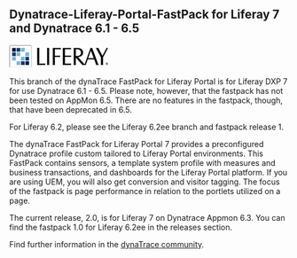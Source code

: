 ## Dynatrace-Liferay-Portal-FastPack for Liferay 7 and Dynatrace 6.1 - 6.5

![images_community/download/attachments/186522364/icon.png](images_community/download/attachments/186522364/icon.png)

This branch of the dynaTrace FastPack for Liferay Portal is for Liferay DXP 7 for use Dynatrace 6.1 - 6.5.  Please note, however, that the fastpack has not been tested on AppMon 6.5. There are no features in the fastpack, though, that have been deprecated in 6.5.

For Liferay 6.2, please see the Liferay 6.2ee branch and fastpack release 1. 

The dynaTrace FastPack for Liferay Portal 7 provides a preconfigured Dynatrace profile custom tailored to Liferay Portal environments. This FastPack contains sensors, a template system profile with measures and business transactions, and dashboards for the Liferay Portal platform. If you are using UEM, you will also get conversion and visitor tagging. The focus of the fastpack is page performance in relation to the portlets utilized on a page.

The current release, 2.0, is for Liferay 7 on Dynatrace Appmon 6.3.
You can find the fastpack 1.0 for Liferay 6.2ee in the releases section.

Find further information in the [dynaTrace community](https://community.dynatrace.com/community/display/DL/Liferay+Digital+Enterprise+FastPack). 

